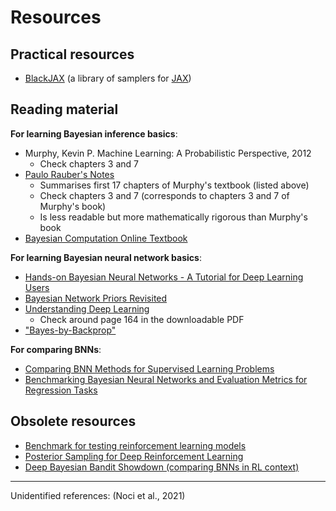 # Resources

## Practical resources
- [BlackJAX](https://github.com/blackjax-devs/blackjax) (a library of samplers for [JAX](https://github.com/google/jax))

## Reading material
**For learning Bayesian inference basics**:

- Murphy, Kevin P. Machine Learning: A Probabilistic Perspective, 2012
    - Check chapters 3 and 7
- [Paulo Rauber's Notes](https://www.paulorauber.com/files/notes/machine_learning.pdf)
    - Summarises first 17 chapters of Murphy's textbook (listed above)
    - Check chapters 3 and 7 (corresponds to chapters 3 and 7 of Murphy's book)
    - Is less readable but more mathematically rigorous than Murphy's book
- [Bayesian Computation Online Textbook](https://bayesiancomputationbook.com/markdown/chp_01.html)

**For learning Bayesian neural network basics**:

- [Hands-on Bayesian Neural Networks - A Tutorial for Deep Learning Users](https://arxiv.org/pdf/2007.06823.pdf)
- [Bayesian Network Priors Revisited](https://arxiv.org/pdf/2102.06571)
- [Understanding Deep Learning](https://udlbook.github.io/udlbook)
    - Check around page 164 in the downloadable PDF
- ["Bayes-by-Backprop"](https://medium.com/neuralspace/probabilistic-deep-learning-bayes-by-backprop-c4a3de0d9743)

**For comparing BNNs**:

- [Comparing BNN Methods for Supervised Learning Problems](https://www.alignmentforum.org/posts/79eegMp3EBs8ptFqa/neural-uncertainty-estimation-review-article-for-alignment)
- [Benchmarking Bayesian Neural Networks and Evaluation Metrics for Regression Tasks](https://arxiv.org/pdf/2206.06779.pdf)

## Obsolete resources
- [Benchmark for testing reinforcement learning models](https://michelangeloconserva.github.io/Colosseum/mds/intro.html)
- [Posterior Sampling for Deep Reinforcement Learning](https://arxiv.org/pdf/2305.00477.pdf)
- [Deep Bayesian Bandit Showdown (comparing BNNs in RL context)](https://arxiv.org/pdf/1802.09127.pdf)

---

Unidentified references: (Noci et al., 2021)
